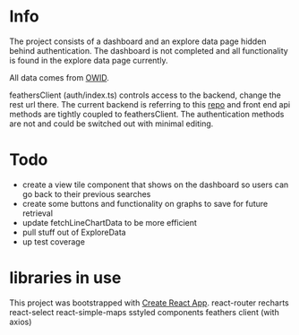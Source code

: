 # Info

The project consists of a dashboard and an explore data page hidden behind authentication. The dashboard is not completed 
and all functionality is found in the explore data page currently.  

All data comes from [OWID](https://github.com/owid/covid-19-data/tree/master/public/data).

feathersClient (auth/index.ts)  controls access to the backend, change the rest url there. 
The current backend is referring to this [repo](https://github.com/wialho/covid-tracker-backend)
and front end api methods are tightly coupled to feathersClient. The authentication methods are not and 
could be switched out with minimal editing. 

# Todo
- create a view tile component that shows on the dashboard so users can go back to their previous searches 
- create some buttons and functionality on graphs to save for future retrieval
- update fetchLineChartData to be more efficient 
- pull stuff out of ExploreData
- up test coverage

# libraries in use

This project was bootstrapped with [Create React App](https://github.com/facebook/create-react-app).
react-router
recharts
react-select
react-simple-maps
sstyled components
feathers client (with axios)
